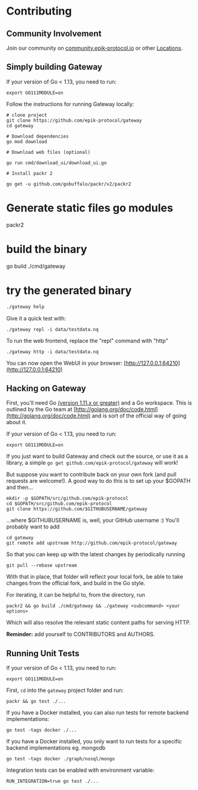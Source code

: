 # Contributing

## Community Involvement

Join our community on [community.epik-protocol.io](https://) or other [Locations](locations.md).

## Simply building Gateway

If your version of Go &lt; 1.13, you need to run:

```text
export GO111MODULE=on
```

Follow the instructions for running Gateway locally:

```text
# clone project
git clone https://github.com/epik-protocol/gateway
cd gateway

# Download dependencies
go mod download

# Download web files (optional)

go run cmd/download_ui/download_ui.go

# Install packr 2

go get -u github.com/gobuffalo/packr/v2/packr2
```

# Generate static files go modules

packr2

# build the binary

go build ./cmd/gateway

# try the generated binary

```bash
./gateway help
```

Give it a quick test with:

```text
./gateway repl -i data/testdata.nq
```

To run the web frontend, replace the "repl" command with "http"

```text
./gateway http -i data/testdata.nq
```

You can now open the WebUI in your browser: [http://127.0.0.1:64210](http://127.0.0.1:64210)

## Hacking on Gateway

First, you'll need Go [\(version 1.11.x or greater\)](https://golang.org/doc/install) and a Go workspace. This is outlined by the Go team at [http://golang.org/doc/code.html](http://golang.org/doc/code.html) and is sort of the official way of going about it.

If your version of Go &lt; 1.13, you need to run:

```text
export GO111MODULE=on
```

If you just want to build Gateway and check out the source, or use it as a library, a simple `go get github.com/epik-protocol/gateway` will work!

But suppose you want to contribute back on your own fork \(and pull requests are welcome!\). A good way to do this is to set up your \$GOPATH and then...

```text
mkdir -p $GOPATH/src/github.com/epik-protocol
cd $GOPATH/src/github.com/epik-protocol
git clone https://github.com/$GITHUBUSERNAME/gateway
```

...where \$GITHUBUSERNAME is, well, your GitHub username :\) You'll probably want to add

```text
cd gateway
git remote add upstream http://github.com/epik-protocol/gateway
```

So that you can keep up with the latest changes by periodically running

```text
git pull --rebase upstream
```

With that in place, that folder will reflect your local fork, be able to take changes from the official fork, and build in the Go style.

For iterating, it can be helpful to, from the directory, run

```text
packr2 && go build ./cmd/gateway && ./gateway <subcommand> <your options>
```

Which will also resolve the relevant static content paths for serving HTTP.

**Reminder:** add yourself to CONTRIBUTORS and AUTHORS.

## Running Unit Tests

If your version of Go &lt; 1.13, you need to run:

```text
export GO111MODULE=on
```

First, `cd` into the `gateway` project folder and run:

```text
packr && go test ./...
```

If you have a Docker installed, you can also run tests for remote backend implementations:

```text
go test -tags docker ./...
```

If you have a Docker installed, you only want to run tests for a specific backend implementations eg. mongodb

```text
go test -tags docker ./graph/nosql/mongo
```

Integration tests can be enabled with environment variable:

```text
RUN_INTEGRATION=true go test ./...
```
